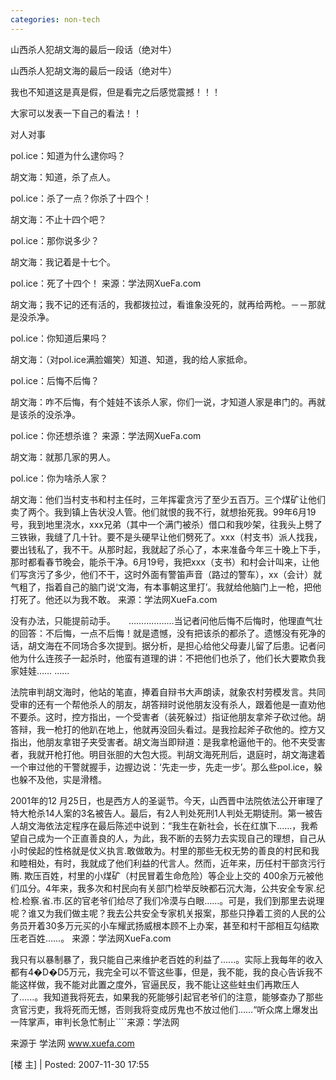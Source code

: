 ```yaml
---
categories: non-tech
---
```

山西杀人犯胡文海的最后一段话（绝对牛）



山西杀人犯胡文海的最后一段话（绝对牛）

我也不知道这是真是假，但是看完之后感觉震撼！！！ 

大家可以发表一下自己的看法！！ 

对人对事 



pol.ice：知道为什么逮你吗？ 



胡文海：知道，杀了点人。 



pol.ice：杀了一点？你杀了十四个！ 



胡文海：不止十四个吧？ 



pol.ice：那你说多少？ 



胡文海：我记着是十七个。 



pol.ice：死了十四个！ 来源：学法网XueFa.com



胡文海；我不记的还有活的，我都拨拉过，看谁象没死的，就再给两枪。－－那就是没杀净。 



pol.ice：你知道后果吗？ 



胡文海：（对pol.ice满脸媚笑）知道、知道，我的给人家抵命。 



pol.ice：后悔不后悔？ 



胡文海：咋不后悔，有个娃娃不该杀人家，你们一说，才知道人家是串门的。再就是该杀的没杀净。 



pol.ice：你还想杀谁？ 来源：学法网XueFa.com



胡文海：就那几家的男人。 



pol.ice：你为啥杀人家？ 



胡文海：他们当村支书和村主任时，三年挥霍贪污了至少五百万。三个煤矿让他们卖了两个。我到镇上告状没人管。他们就恨的我不行，就想抬死我。99年6月19号，我到地里浇水，xxx兄弟（其中一个满门被杀）借口和我吵架，往我头上劈了三铁锹，我缝了几十针。要不是头硬早让他们劈死了。xxx（村支书）派人找我，要出钱私了，我不干。从那时起，我就起了杀心了，本来准备今年三十晚上下手，那时都看春节晚会，能杀干净。6月19号，我把xxx（支书）和村会计叫来，让他们写贪污了多少，他们不干，这时外面有警笛声音（路过的警车），xx（会计）就气粗了，指着自己的脑门说‘文海，有本事朝这里打’。我就给他脑门上一枪，把他打死了。他还以为我不敢。 来源：学法网XueFa.com



没有办法，只能提前动手。　　………………当记者问他后悔不后悔时，他理直气壮的回答：不后悔，一点不后悔！就是遗憾，没有把该杀的都杀了。遗憾没有死净的话，胡文海在不同场合多次提到。据分析，是担心给他父母妻儿留了后患。记者问他为什么连孩子一起杀时，他蛮有道理的讲：不把他们也杀了，他们长大要欺负我家娃娃…… …… 



法院审判胡文海时，他站的笔直，捧着自辩书大声朗读，就象农村劳模发言。共同受审的还有一个帮他杀人的朋友，胡答辩时说他朋友没有杀人，跟着他是一直劝他不要杀。这时，控方指出，一个受害者（装死躲过）指证他朋友拿斧子砍过他。胡答辩，我一枪打的他趴在地上，他就再没回头看过。是我捡起斧子砍他的。控方又指出，他朋友拿钳子夹受害者。胡文海当即辩道：是我拿枪逼他干的。他不夹受害者，我就开枪打他。明目张胆的大包大揽。判胡文海死刑后，退庭时，胡文海逮着一个审过他的干警就握手，边握边说：‘先走一步，先走一步’。那么些pol.ice，躲也躲不及他，实是滑稽。 



2001年的12 月25日，也是西方人的圣诞节。今天，山西晋中法院依法公开审理了特大枪杀14人案的3名被告人。最后，有2人判处死刑1人判处无期徒刑。第一被告人胡文海依法定程序在最后陈述中说到：“我生在新社会，长在红旗下……，我希望自己成为一个正直善良的人，为此，我不断的去努力去实现自己的理想，自己从小时侯起的性格就是仗义执言.敢做敢为。村里的那些无权无势的善良的村民和我和睦相处，有时，我就成了他们利益的代言人。然而，近年来，历任村干部贪污行贿. 欺压百姓，村里的小煤矿（村民冒着生命危险）等企业上交的 400余万元被他们瓜分。4年来，我多次和村民向有关部门检举反映都石沉大海，公共安全专家.纪检.检察.省.市.区的官老爷们给尽了我们冷漠与白眼……。可是，我们到那里去说理呢？谁又为我们做主呢？我去公共安全专家机关报案，那些只挣着工资的人民的公务员开着30多万元买的小车耀武扬威根本顾不上办案，甚至和村干部相互勾结欺压老百姓……。 来源：学法网XueFa.com



我只有以暴制暴了，我只能自己来维护老百姓的利益了......。实际上我每年的收入都有4�D�D5万元，我完全可以不管这些事，但是，我不能，我的良心告诉我不能这样做，我不能对此置之度外，官逼民反，我不能让这些蛀虫们再欺压人了…...。我知道我将死去，如果我的死能够引起官老爷们的注意，能够查办了那些贪官污吏，我将死而无憾，否则我将变成厉鬼也不放过他们……“听众席上爆发出一阵掌声，审判长急忙制止````来源：学法网

来源于 学法网 www.xuefa.com

 

 

[楼 主] | Posted: 2007-11-30 17:55 

